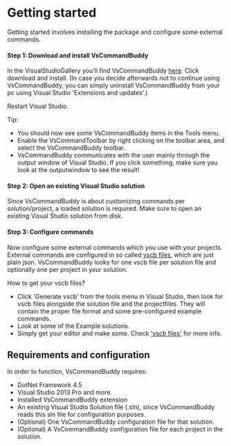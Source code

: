 # Getting started
Getting started involves installing the package and configure some external commands.

#### Step 1: Download and install VsCommandBuddy
In the VisualStudioGallery you'll find VsCommandBuddy [here](http://visualstudiogallery.msdn.microsoft.com/f5da988e-2ec1-4061-a569-46d09733c668).
Click download and install. 
(In case you decide afterwards not to continue using VsCommandBuddy, you can simply uninstall VsCommandBuddy from your pc using Visual Studio 'Extensions and updates'.)

Restart Visual Studio.

Tip:
* You should now see some VsCommandBuddy items in the Tools menu. 
* Enable the VsCommandToolbar by right clicking on the toolbar area, and select the VsCommandBuddy toolbar.
* VsCommandBuddy communicates with the user mainly through the output window of Visual Studio. If you click something, make sure you look at the outputwindow to see the result!


#### Step 2: Open an existing Visual Studio solution
Since VsCommandBuddy is about customizing commands per solution/project, a loaded solution is required. Make sure to open an existing Visual Studio solution from disk.

#### Step 3: Configure commands
Now configure some external commands which you use with your projects.
External commands are configured in so called [vscb files](vscbfiles.md), which are just plain json. VsCommandBuddy looks for one vscb file per solution file and optionally one per project in your solution.

How to get your vscb files?
- Click 'Generate vscb' from the tools menu in Visual Studio, then look for vscb files alongside the solution file and the 
projectfiles. They will contain the proper file format and some pre-configured example commands.
- Look at some of the Example solutions.
- Simply get your editor and make some. Check ['vscb files'](vscbfiles.md) for more info.


## Requirements and configuration
In order to function, VsCommandBuddy requires:
- DotNet Framework 4.5
- Visual Studio 2013 Pro and more.
- Installed VsCommandBuddy extension
- An existing Visual Studio Solution file (.sln), since VsCommandBuddy reads this sln file for configuration purposes.
- (Optional) One VsCommandBuddy configuration file for that solution.
- (Optional) A VsCommandBuddy configuration file for each project in the solution.

